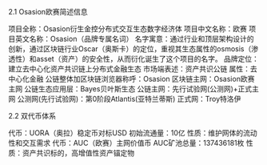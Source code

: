 2.1 Osasion欧赛简述信息

项目全称：Osasion衍生金控分布式交互生态数字经济体
项目中文名称：欧赛
项目英文名称：Osasion（品牌专属名词）
名字寓意：通过行业和顶层架构设计的创新，通过区块链行业Oscar（奥斯卡）的定位，重视其生态属性的osmosis（渗透性）和asset（资产）的安全性，从而衍化诞生了这个项目的名字。
品牌定位：建立去中心化资产共识链上分布式金融生态
市场端表述：资产共识公链
属性：去中心化金融
公链整体加区块链浏览器称呼：Osasion
区块链主网：Osasion欧赛主网
公链生态应用层：Bayes贝叶斯生态
公链主网：先行试验网(公测网)+正式主网
公测网(先行试验网)：第0阶段Atlantis(亚特兰蒂斯)
正式网：Troy特洛伊

2.2 双代币体系

代币：UORA（奥拉）稳定币对标USD
初始流通量：10亿
性质：维护网体的流动性和交互需求
代币：AUC（欧赛）主网价值币
AUC矿池总量：137436181枚
性质：资产共识标的，高增值性资产锚定物
